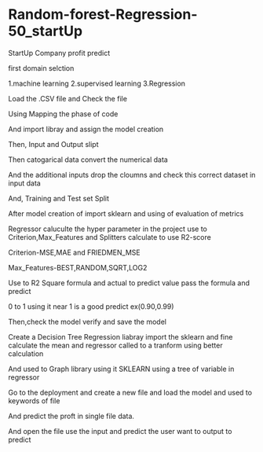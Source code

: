 # Random-forest-Regression-50_startUp

StartUp Company profit predict

first domain selction

1.machine learning 2.supervised learning 3.Regression

Load the .CSV file and Check the file

Using Mapping the phase of code

And import libray and assign the model creation

Then, Input and Output slipt

Then catogarical data convert the numerical data

And the additional inputs drop the cloumns and check this correct dataset in input data

And, Training and Test set Split

After model creation of import sklearn and using of evaluation of metrics

Regressor caluculte the hyper parameter in the project use to Criterion,Max_Features and Splitters calculate to use R2-score

Criterion-MSE,MAE and FRIEDMEN_MSE

Max_Features-BEST,RANDOM,SQRT,LOG2

Use to R2 Square formula and actual to predict value pass the formula and predict

0 to 1 using it near 1 is a good predict ex(0.90,0.99)

Then,check the model verify and save the model

Create a Decision Tree Regression liabray import the sklearn and fine calculate the mean and regressor called to a tranform using better calculation

And used to Graph library using it SKLEARN  using a tree of variable in regressor

Go to the deployment and create a new file and load the model and used to keywords of file

And predict the proft in single file data.

And open the file use the input and predict the user want to output to predict
